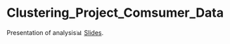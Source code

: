 # Clustering_Project_Comsumer_Data
Presentation of analysis📊 [Slides](https://github.com/Camel-light/Clustering_Project_Comsumer_Data/blob/main/Slides.pptx?raw=true).
